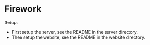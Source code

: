 # Firework

Setup:
- First setup the server, see the README in the server directory.
- Then setup the website, see the README in the website directory.
